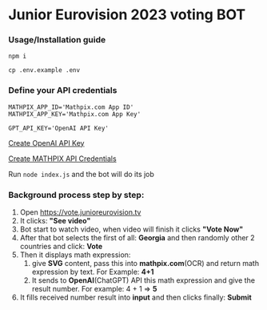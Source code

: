 # Junior Eurovision 2023 voting BOT

### Usage/Installation guide

```npm i```

```cp .env.example .env```

### Define your API credentials

```
MATHPIX_APP_ID='Mathpix.com App ID'
MATHPIX_APP_KEY='Mathpix.com App Key'

GPT_API_KEY='OpenAI API Key'
```

[Create OpenAI API Key](https://platform.openai.com/api-keys)

[Create MATHPIX API Credentials](mathpix.com)

Run ``` node index.js ``` and the bot will do its job

### Background process step by step:

1. Open https://vote.junioreurovision.tv
2. It clicks: **"See video"**
3. Bot start to watch video, when video will finish it clicks **"Vote Now"**
4. After that bot selects the first of all: **Georgia** and then randomly other 2 countries and click: **Vote**
5. Then it displays math expression: 
   1. give **SVG** content, pass this into **mathpix.com**(OCR) and return math expression by text. For Example: **4+1**
   2. It sends to **OpenAI**(ChatGPT) API this math expression and give the result number. For example: 4 + 1 => **5**
6. It fills received number result into **input** and then clicks finally: **Submit**

